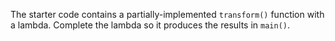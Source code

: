 

The starter code contains a partially-implemented `transform()` function with a
lambda. Complete the lambda so it produces the results in `main()`.
